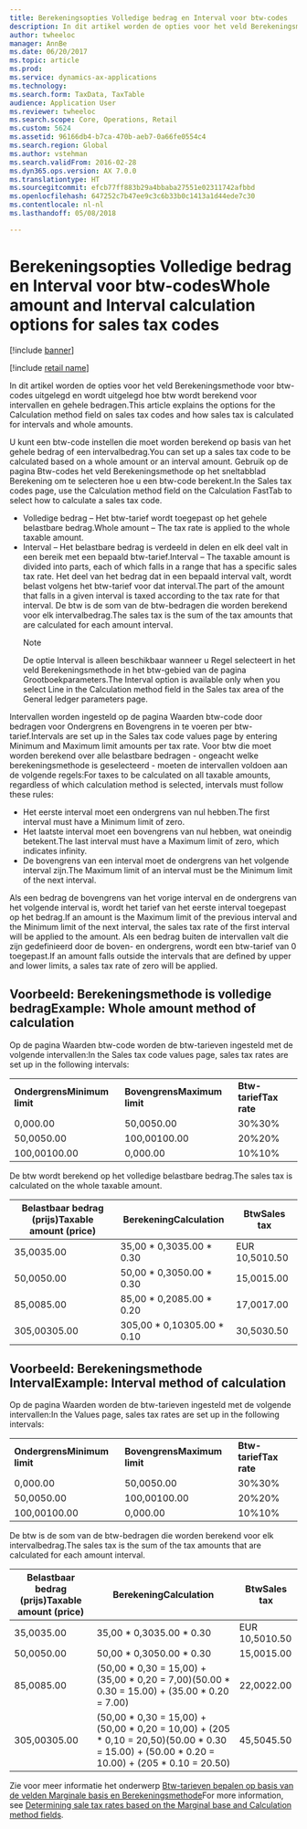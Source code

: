 ```yaml
---
title: Berekeningsopties Volledige bedrag en Interval voor btw-codes
description: In dit artikel worden de opties voor het veld Berekeningsmethode voor btw-codes uitgelegd en wordt uitgelegd hoe btw wordt berekend voor intervallen en gehele bedragen.
author: twheeloc
manager: AnnBe
ms.date: 06/20/2017
ms.topic: article
ms.prod: 
ms.service: dynamics-ax-applications
ms.technology: 
ms.search.form: TaxData, TaxTable
audience: Application User
ms.reviewer: twheeloc
ms.search.scope: Core, Operations, Retail
ms.custom: 5624
ms.assetid: 96166db4-b7ca-470b-aeb7-0a66fe0554c4
ms.search.region: Global
ms.author: vstehman
ms.search.validFrom: 2016-02-28
ms.dyn365.ops.version: AX 7.0.0
ms.translationtype: HT
ms.sourcegitcommit: efcb77ff883b29a4bbaba27551e02311742afbbd
ms.openlocfilehash: 647252c7b47ee9c3c6b33b0c1413a1d44ede7c30
ms.contentlocale: nl-nl
ms.lasthandoff: 05/08/2018

---
```


# <a name="whole-amount-and-interval-calculation-options-for-sales-tax-codes"></a><span data-ttu-id="77c87-103">Berekeningsopties Volledige bedrag en Interval voor btw-codes</span><span class="sxs-lookup"><span data-stu-id="77c87-103">Whole amount and Interval calculation options for sales tax codes</span></span>

[!include [banner](../includes/banner.md)]

[!include [retail name](../includes/retail-name.md)]

<span data-ttu-id="77c87-104">In dit artikel worden de opties voor het veld Berekeningsmethode voor btw-codes uitgelegd en wordt uitgelegd hoe btw wordt berekend voor intervallen en gehele bedragen.</span><span class="sxs-lookup"><span data-stu-id="77c87-104">This article explains the options for the Calculation method field on sales tax codes and how sales tax is calculated for intervals and whole amounts.</span></span>

<span data-ttu-id="77c87-105">U kunt een btw-code instellen die moet worden berekend op basis van het gehele bedrag of een intervalbedrag.</span><span class="sxs-lookup"><span data-stu-id="77c87-105">You can set up a sales tax code to be calculated based on a whole amount or an interval amount.</span></span> <span data-ttu-id="77c87-106">Gebruik op de pagina Btw-codes het veld Berekeningsmethode op het sneltabblad Berekening om te selecteren hoe u een btw-code berekent.</span><span class="sxs-lookup"><span data-stu-id="77c87-106">In the Sales tax codes page, use the Calculation method field on the Calculation FastTab to select how to calculate a sales tax code.</span></span>
- <span data-ttu-id="77c87-107">Volledige bedrag – Het btw-tarief wordt toegepast op het gehele belastbare bedrag.</span><span class="sxs-lookup"><span data-stu-id="77c87-107">Whole amount – The tax rate is applied to the whole taxable amount.</span></span>
- <span data-ttu-id="77c87-108">Interval – Het belastbare bedrag is verdeeld in delen en elk deel valt in een bereik met een bepaald btw-tarief.</span><span class="sxs-lookup"><span data-stu-id="77c87-108">Interval – The taxable amount is divided into parts, each of which falls in a range that has a specific sales tax rate.</span></span> <span data-ttu-id="77c87-109">Het deel van het bedrag dat in een bepaald interval valt, wordt belast volgens het btw-tarief voor dat interval.</span><span class="sxs-lookup"><span data-stu-id="77c87-109">The part of the amount that falls in a given interval is taxed according to the tax rate for that interval.</span></span> <span data-ttu-id="77c87-110">De btw is de som van de btw-bedragen die worden berekend voor elk intervalbedrag.</span><span class="sxs-lookup"><span data-stu-id="77c87-110">The sales tax is the sum of the tax amounts that are calculated for each amount interval.</span></span>
  > [!NOTE]                                                                                                                              
  > <span data-ttu-id="77c87-111">De optie Interval is alleen beschikbaar wanneer u Regel selecteert in het veld Berekeningsmethode in het btw-gebied van de pagina Grootboekparameters.</span><span class="sxs-lookup"><span data-stu-id="77c87-111">The Interval option is available only when you select Line in the Calculation method field in the Sales tax area of the General ledger parameters page.</span></span> 

<span data-ttu-id="77c87-112">Intervallen worden ingesteld op de pagina Waarden btw-code door bedragen voor Ondergrens en Bovengrens in te voeren per btw-tarief.</span><span class="sxs-lookup"><span data-stu-id="77c87-112">Intervals are set up in the Sales tax code values page by entering Minimum and Maximum limit amounts per tax rate.</span></span> <span data-ttu-id="77c87-113">Voor btw die moet worden berekend over alle belastbare bedragen - ongeacht welke berekeningsmethode is geselecteerd - moeten de intervallen voldoen aan de volgende regels:</span><span class="sxs-lookup"><span data-stu-id="77c87-113">For taxes to be calculated on all taxable amounts, regardless of which calculation method is selected, intervals must follow these rules:</span></span>
-   <span data-ttu-id="77c87-114">Het eerste interval moet een ondergrens van nul hebben.</span><span class="sxs-lookup"><span data-stu-id="77c87-114">The first interval must have a Minimum limit of zero.</span></span>
-   <span data-ttu-id="77c87-115">Het laatste interval moet een bovengrens van nul hebben, wat oneindig betekent.</span><span class="sxs-lookup"><span data-stu-id="77c87-115">The last interval must have a Maximum limit of zero, which indicates infinity.</span></span>
-   <span data-ttu-id="77c87-116">De bovengrens van een interval moet de ondergrens van het volgende interval zijn.</span><span class="sxs-lookup"><span data-stu-id="77c87-116">The Maximum limit of an interval must be the Minimum limit of the next interval.</span></span>

<span data-ttu-id="77c87-117">Als een bedrag de bovengrens van het vorige interval en de ondergrens van het volgende interval is, wordt het tarief van het eerste interval toegepast op het bedrag.</span><span class="sxs-lookup"><span data-stu-id="77c87-117">If an amount is the Maximum limit of the previous interval and the Minimum limit of the next interval, the sales tax rate of the first interval will be applied to the amount.</span></span> <span data-ttu-id="77c87-118">Als een bedrag buiten de intervallen valt die zijn gedefinieerd door de boven- en ondergrens, wordt een btw-tarief van 0 toegepast.</span><span class="sxs-lookup"><span data-stu-id="77c87-118">If an amount falls outside the intervals that are defined by upper and lower limits, a sales tax rate of zero will be applied.</span></span>

## <a name="example-whole-amount-method-of-calculation"></a><span data-ttu-id="77c87-119">Voorbeeld: Berekeningsmethode is volledige bedrag</span><span class="sxs-lookup"><span data-stu-id="77c87-119">Example: Whole amount method of calculation</span></span>
<span data-ttu-id="77c87-120">Op de pagina Waarden btw-code worden de btw-tarieven ingesteld met de volgende intervallen:</span><span class="sxs-lookup"><span data-stu-id="77c87-120">In the Sales tax code values page, sales tax rates are set up in the following intervals:</span></span>

|                   |                   |              |
|-------------------|-------------------|--------------|
| <span data-ttu-id="77c87-121">**Ondergrens**</span><span class="sxs-lookup"><span data-stu-id="77c87-121">**Minimum limit**</span></span> | <span data-ttu-id="77c87-122">**Bovengrens**</span><span class="sxs-lookup"><span data-stu-id="77c87-122">**Maximum limit**</span></span> | <span data-ttu-id="77c87-123">**Btw-tarief**</span><span class="sxs-lookup"><span data-stu-id="77c87-123">**Tax rate**</span></span> |
| <span data-ttu-id="77c87-124">0,00</span><span class="sxs-lookup"><span data-stu-id="77c87-124">0.00</span></span>              | <span data-ttu-id="77c87-125">50,00</span><span class="sxs-lookup"><span data-stu-id="77c87-125">50.00</span></span>             | <span data-ttu-id="77c87-126">30%</span><span class="sxs-lookup"><span data-stu-id="77c87-126">30%</span></span>          |
| <span data-ttu-id="77c87-127">50,00</span><span class="sxs-lookup"><span data-stu-id="77c87-127">50.00</span></span>             | <span data-ttu-id="77c87-128">100,00</span><span class="sxs-lookup"><span data-stu-id="77c87-128">100.00</span></span>            | <span data-ttu-id="77c87-129">20%</span><span class="sxs-lookup"><span data-stu-id="77c87-129">20%</span></span>          |
| <span data-ttu-id="77c87-130">100,00</span><span class="sxs-lookup"><span data-stu-id="77c87-130">100.00</span></span>            | <span data-ttu-id="77c87-131">0,00</span><span class="sxs-lookup"><span data-stu-id="77c87-131">0.00</span></span>              | <span data-ttu-id="77c87-132">10%</span><span class="sxs-lookup"><span data-stu-id="77c87-132">10%</span></span>          |

<span data-ttu-id="77c87-133">De btw wordt berekend op het volledige belastbare bedrag.</span><span class="sxs-lookup"><span data-stu-id="77c87-133">The sales tax is calculated on the whole taxable amount.</span></span>

| <span data-ttu-id="77c87-134">Belastbaar bedrag (prijs)</span><span class="sxs-lookup"><span data-stu-id="77c87-134">Taxable amount (price)</span></span> | <span data-ttu-id="77c87-135">Berekening</span><span class="sxs-lookup"><span data-stu-id="77c87-135">Calculation</span></span>    | <span data-ttu-id="77c87-136">Btw</span><span class="sxs-lookup"><span data-stu-id="77c87-136">Sales tax</span></span> |
|------------------------|----------------|-----------|
| <span data-ttu-id="77c87-137">35,00</span><span class="sxs-lookup"><span data-stu-id="77c87-137">35.00</span></span>                  | <span data-ttu-id="77c87-138">35,00 \* 0,30</span><span class="sxs-lookup"><span data-stu-id="77c87-138">35.00 \* 0.30</span></span>  | <span data-ttu-id="77c87-139">EUR 10,50</span><span class="sxs-lookup"><span data-stu-id="77c87-139">10.50</span></span>     |
| <span data-ttu-id="77c87-140">50,00</span><span class="sxs-lookup"><span data-stu-id="77c87-140">50.00</span></span>                  | <span data-ttu-id="77c87-141">50,00 \* 0,30</span><span class="sxs-lookup"><span data-stu-id="77c87-141">50.00 \* 0.30</span></span>  | <span data-ttu-id="77c87-142">15,00</span><span class="sxs-lookup"><span data-stu-id="77c87-142">15.00</span></span>     |
| <span data-ttu-id="77c87-143">85,00</span><span class="sxs-lookup"><span data-stu-id="77c87-143">85.00</span></span>                  | <span data-ttu-id="77c87-144">85,00 \* 0,20</span><span class="sxs-lookup"><span data-stu-id="77c87-144">85.00 \* 0.20</span></span>  | <span data-ttu-id="77c87-145">17,00</span><span class="sxs-lookup"><span data-stu-id="77c87-145">17.00</span></span>     |
| <span data-ttu-id="77c87-146">305,00</span><span class="sxs-lookup"><span data-stu-id="77c87-146">305.00</span></span>                 | <span data-ttu-id="77c87-147">305,00 \* 0,10</span><span class="sxs-lookup"><span data-stu-id="77c87-147">305.00 \* 0.10</span></span> | <span data-ttu-id="77c87-148">30,50</span><span class="sxs-lookup"><span data-stu-id="77c87-148">30.50</span></span>     |

## <a name="example-interval-method-of-calculation"></a><span data-ttu-id="77c87-149">Voorbeeld: Berekeningsmethode Interval</span><span class="sxs-lookup"><span data-stu-id="77c87-149">Example: Interval method of calculation</span></span>
<span data-ttu-id="77c87-150">Op de pagina Waarden worden de btw-tarieven ingesteld met de volgende intervallen:</span><span class="sxs-lookup"><span data-stu-id="77c87-150">In the Values page, sales tax rates are set up in the following intervals:</span></span>

|                   |                   |              |
|-------------------|-------------------|--------------|
| <span data-ttu-id="77c87-151">**Ondergrens**</span><span class="sxs-lookup"><span data-stu-id="77c87-151">**Minimum limit**</span></span> | <span data-ttu-id="77c87-152">**Bovengrens**</span><span class="sxs-lookup"><span data-stu-id="77c87-152">**Maximum limit**</span></span> | <span data-ttu-id="77c87-153">**Btw-tarief**</span><span class="sxs-lookup"><span data-stu-id="77c87-153">**Tax rate**</span></span> |
| <span data-ttu-id="77c87-154">0,00</span><span class="sxs-lookup"><span data-stu-id="77c87-154">0.00</span></span>              | <span data-ttu-id="77c87-155">50,00</span><span class="sxs-lookup"><span data-stu-id="77c87-155">50.00</span></span>             | <span data-ttu-id="77c87-156">30%</span><span class="sxs-lookup"><span data-stu-id="77c87-156">30%</span></span>          |
| <span data-ttu-id="77c87-157">50,00</span><span class="sxs-lookup"><span data-stu-id="77c87-157">50.00</span></span>             | <span data-ttu-id="77c87-158">100,00</span><span class="sxs-lookup"><span data-stu-id="77c87-158">100.00</span></span>            | <span data-ttu-id="77c87-159">20%</span><span class="sxs-lookup"><span data-stu-id="77c87-159">20%</span></span>          |
| <span data-ttu-id="77c87-160">100,00</span><span class="sxs-lookup"><span data-stu-id="77c87-160">100.00</span></span>            | <span data-ttu-id="77c87-161">0,00</span><span class="sxs-lookup"><span data-stu-id="77c87-161">0.00</span></span>              | <span data-ttu-id="77c87-162">10%</span><span class="sxs-lookup"><span data-stu-id="77c87-162">10%</span></span>          |

<span data-ttu-id="77c87-163">De btw is de som van de btw-bedragen die worden berekend voor elk intervalbedrag.</span><span class="sxs-lookup"><span data-stu-id="77c87-163">The sales tax is the sum of the tax amounts that are calculated for each amount interval.</span></span>

| <span data-ttu-id="77c87-164">Belastbaar bedrag (prijs)</span><span class="sxs-lookup"><span data-stu-id="77c87-164">Taxable amount (price)</span></span> | <span data-ttu-id="77c87-165">Berekening</span><span class="sxs-lookup"><span data-stu-id="77c87-165">Calculation</span></span>                                                               | <span data-ttu-id="77c87-166">Btw</span><span class="sxs-lookup"><span data-stu-id="77c87-166">Sales tax</span></span> |
|------------------------|---------------------------------------------------------------------------|-----------|
| <span data-ttu-id="77c87-167">35,00</span><span class="sxs-lookup"><span data-stu-id="77c87-167">35.00</span></span>                  | <span data-ttu-id="77c87-168">35,00 \* 0,30</span><span class="sxs-lookup"><span data-stu-id="77c87-168">35.00 \* 0.30</span></span>                                                             | <span data-ttu-id="77c87-169">EUR 10,50</span><span class="sxs-lookup"><span data-stu-id="77c87-169">10.50</span></span>     |
| <span data-ttu-id="77c87-170">50,00</span><span class="sxs-lookup"><span data-stu-id="77c87-170">50.00</span></span>                  | <span data-ttu-id="77c87-171">50,00 \* 0,30</span><span class="sxs-lookup"><span data-stu-id="77c87-171">50.00 \* 0.30</span></span>                                                             | <span data-ttu-id="77c87-172">15,00</span><span class="sxs-lookup"><span data-stu-id="77c87-172">15.00</span></span>     |
| <span data-ttu-id="77c87-173">85,00</span><span class="sxs-lookup"><span data-stu-id="77c87-173">85.00</span></span>                  | <span data-ttu-id="77c87-174">(50,00 \* 0,30 = 15,00) + (35,00 \* 0,20 = 7,00)</span><span class="sxs-lookup"><span data-stu-id="77c87-174">(50.00 \* 0.30 = 15.00) + (35.00 \* 0.20 = 7.00)</span></span>                          | <span data-ttu-id="77c87-175">22,00</span><span class="sxs-lookup"><span data-stu-id="77c87-175">22.00</span></span>     |
| <span data-ttu-id="77c87-176">305,00</span><span class="sxs-lookup"><span data-stu-id="77c87-176">305.00</span></span>                 | <span data-ttu-id="77c87-177">(50,00 \* 0,30 = 15,00) + (50,00 \* 0,20 = 10,00) + (205 \* 0,10 = 20,50)</span><span class="sxs-lookup"><span data-stu-id="77c87-177">(50.00 \* 0.30 = 15.00) + (50.00 \* 0.20 = 10.00) + (205 \* 0.10 = 20.50)</span></span> | <span data-ttu-id="77c87-178">45,50</span><span class="sxs-lookup"><span data-stu-id="77c87-178">45.50</span></span>     |



<span data-ttu-id="77c87-179">Zie voor meer informatie het onderwerp [Btw-tarieven bepalen op basis van de velden Marginale basis en Berekeningsmethode](marginal-base-field.md)</span><span class="sxs-lookup"><span data-stu-id="77c87-179">For more information, see [Determining sale tax rates based on the Marginal base and Calculation method fields](marginal-base-field.md).</span></span>






